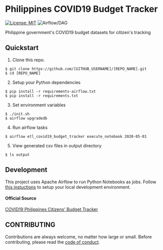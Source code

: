 # Philippines COVID19 Budget Tracker

[![License: MIT](https://img.shields.io/badge/License-MIT-blue.svg)](https://raw.githubusercontent.com/altcoder/covid19-budget-tracker/master/LICENSE)
![Airflow/DAG](https://github.com/altcoder/covid19-budget-tracker/workflows/Airflow/DAG/badge.svg)

Philippine government's COVID19 budget datasets for citizen's tracking

## Quickstart

1. Clone this repo.

```
$ git clone https://github.com/[GITHUB_USERNAME]/[REPO_NAME].git
$ cd [REPO_NAME]
```

2. Setup your Python dependencies

``` 
$ pip install -r requirements-airflow.txt
$ pip install -r requirements.txt
```

3. Set environment variables

```
$ ./init.sh
$ airflow upgradedb
```

4. Run airflow tasks
```
$ airflow etl_covid19_budget_tracker execute_notebook 2020-05-01
```

5. View generated csv files in output directory 

```
$ ls output
```

## Development

This project uses Apache Airflow to run Python Notebooks as jobs. Follow [this instuctions](docs/SETUP.md) to setup your local development environment. 

#### Official Source 

[COVID19 Philippines Citizens' Budget Tracker](https://docs.google.com/spreadsheets/d/1sjovcOhYY2KY3Tq3zV56rb1kPrK52SuEyJ7PWG8vOuY/edit?usp=sharing)


## CONTRIBUTING

Contributions are always welcome, no matter how large or small. Before contributing,
please read the [code of conduct](.github/CODE_OF_CONDUCT.md).
